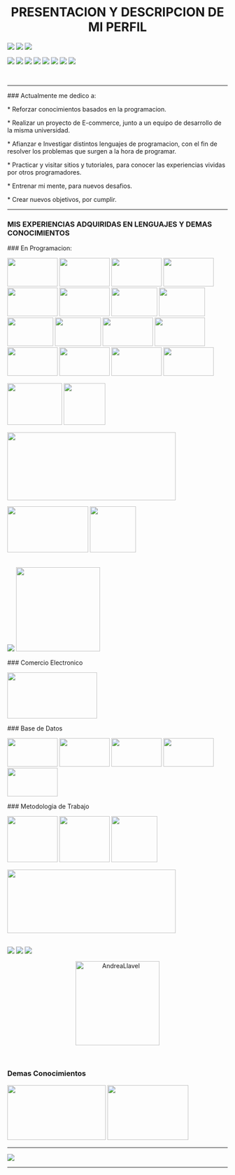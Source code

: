 <h1 align="center">PRESENTACION Y DESCRIPCION DE MI PERFIL</h1>
<p>
<p align="left">
<a href="https://github.com/AndreaLlavel"><img src="https://readme-typing-svg.herokuapp.com?color=%2336BCF7&center=true&vCenter=true&lines=Hola+%2C+mi+nombre+es+Andrea+Llavel;Tecnicatura+Universitaria"></a>
<a href="https://github.com/AndreaLlavel"><img src="https://readme-typing-svg.herokuapp.com?color=%2336BCF7&center=true&vCenter=true&lines=soy+estudiante+de+la;en+Programacion+.+UTN"></a>
<img src="http://pa1.narvii.com/6351/4e4bf1091ab8fb141ee9db56510e779486b5865e_hq.gif">
</p>
<p align="left"><img src="https://img.shields.io/badge/STATUS-EN%DESARROLLO-green">
<img src="https://img.shields.io/badge/Discord-7289DA?style=for-the-badge&logo=discord&logoColor-white">
<img src="https://img.shields.io/badge/Telegram-2CA5E0?style=for-the-badge&logo=telegram&logoColor-white">
<img src="https://img.shields.io/badge/Gmail-D14836?style=for-the-badge&logo=gmail&logoColor-white">
<img src="https://img.shields.io/badge/Youtube-FF0000?style=for-the-badge&logo=Youtube&logoColor-white">
<img src="https://img.shields.io/badge/Facebook-1877F2?style=for-the-badge&logo=facebook&logoColor-white">
<img src="https://img.shields.io/badge/Instagram-E4405F?style=for-the-badge&logo=instagram&logoColor-white">
<img src="https://img.shields.io/badge/LinkedIn-0077B5?style=for-the-badge&logo=linkedin&logoColor-white"></p>
<br/>
<hr>
<p>
### Actualmente me dedico a:</p>
<div>
<p>* Reforzar conocimientos basados en la programacion.</p>
<p>* Realizar un proyecto de E-commerce, junto a un equipo de desarrollo de la misma universidad.</p>
<p>* Afianzar e Investigar distintos lenguajes de programacion, con el fin de resolver los problemas que surgen a la hora de programar.</p>
<p>* Practicar y visitar sitios y tutoriales, para conocer las experiencias vividas por otros programadores.</p>
<p>* Entrenar mi mente, para nuevos desafios.</p>
<p>* Crear nuevos objetivos, por cumplir.</p>
</div>
<hr>
<h3> MIS EXPERIENCIAS ADQUIRIDAS EN LENGUAJES Y DEMAS CONOCIMIENTOS </h3>
### En Programacion:
<p>
<img src="https://img.shields.io/badge/Python-3776AB?style=for-the-badge&logo=python&logoColor-white" alt="" width="115" height="65"/>
<img src="https://img.shields.io/badge/Javascript-F7DF1E?style=for-the-badge&logo=javascript&logoColor-black" alt="" width="115" height="65"/>
<img src="https://img.shields.io/badge/Bootstrap-563D7C?style=for-the-badge&logo=bootstrap&logoColor-white" alt="" width="115" height="65"/>
<img src="https://img.shields.io/badge/Express.js-404D59?style=for-the-badge&logo=expres.js&logoColor-black" alt="" width="115" height="65"/>
<img src="https://img.shields.io/badge/Django-092E20?style=for-the-badge&logo=django&logoColor-white" alt="" width="115" height="65"/>
<img src="https://img.shields.io/badge/R-276DC3?style=for-the-badge&logo=r&logoColor-white" alt="" width="115" height="65"/>
<img src="https://img.shields.io/badge/Java-ED8B00?style=for-the-badge&logo=java&logoColor-white" alt="" width="105" height="65"/>
<img src="https://img.shields.io/badge/Node.js-43853D?style=for-the-badge&logo=node.js&logoColor-white" alt="" width="105" height="65"/>
<img src="https://img.shields.io/badge/HTML-239120?style=for-the-badge&logo=html5&logoColor-white" alt="" width="105" height="65"/>
<img src="https://img.shields.io/badge/CSS-1572B6?style=for-the-badge&logo=css&logoColor-white" alt="" width="105" height="65"/>

<img src="https://img.shields.io/badge/Ubuntu-E95420?style=for-the-badge&logo=ubuntu&logoColor-white" alt="" width="115" height="65"/>
<img src="https://img.shields.io/badge/Red%20Hat-EE0000?style=for-the-badge&logo=redhat&logoColor-white" alt="" width="115" height="65"/>
<img src="https://img.shields.io/badge/Linux-FCC624?style=for-the-badge&logo=linux&logoColor-white" alt="" width="115" height="65"/>
<img src="https://img.shields.io/badge/Linux_Mint-87CF3E?style=for-the-badge&logo=linux-mint&logoColor-black" alt="" width="115" height="65"/>
 
<img src="https://github.com/AndreaLlavel/AndreaLlavel/assets/112596102/5fde43a8-ab61-4163-8404-6ea0df3e814f" alt="" width="115" height="65"/>
<img src="https://github.com/AndreaLlavel/AndreaLlavel/assets/112596102/e380cec8-779f-4327-8436-16f470be537f" alt="" width="115" height="65"/>
</p>
<p>
<img src="https://github.com/AndreaLlavel/AndreaLlavel/assets/112596102/b90879e8-a1f8-4650-a9d6-3272829c7b98" alt="" width="125" height="95"/>
<img src="https://github.com/AndreaLlavel/AndreaLlavel/assets/112596102/37c6b592-3fc6-4962-8a13-c29590978250" alt="" widht="125" height="95"/>
</p>
<p>
<img src="https://i.stack.imgur.com/o0G3V.gif" alt="" width="385" height="155">
</p>
<p>
<img src="https://github.com/AndreaLlavel/AndreaLlavel/assets/112596102/66de88d4-7bf2-4879-91ad-5b5ef9167812" alt="" width="185" height="105"/>
<img src="https://user-images.githubusercontent.com/36349314/95826050-236a4a80-0d08-11eb-8032-a8644704e423.gif" alt="" width="105" height="105"/>
</p>
<br/>
<a href="https://github.com/AndreaLlavel"><img src="https://readme-typing-svg.herokuapp.com?color=%2336BCF7&center=true&vCenter=true&lines=Lenguajes"></a>
<img src="https://github-readme-stats.vercel.app/api/top-langs?username=AndreaLlavel&show_icons=true&locale=en&layout=compact&theme=algolia" alt="" height="192px"/>
<br/>
</p>
### Comercio Electronico
<p>
<img src="https://github.com/AndreaLlavel/AndreaLlavel/assets/112596102/a61bfcbb-0adc-40ab-8fe9-8bf244f919d0" alt="" width="205" height="105"/>
</p>
### Base de Datos
<p>
<img src="https://img.shields.io/badge/SQLite-07405E?style=for-the-badge&logo=sqlite&logoColor-white" alt="" width="115" height="65"/>
<img src="https://img.shields.io/badge/MongoDB-4EA94B?style=for-the-badge&logo=mongodb&logoColor-white" alt="" width="115" height="65"/>
<img src="https://img.shields.io/badge/PostgreSQL-316192?style=for-the-badge&logo=postgresql&logoColor-white" alt="" width="115" height="65"/>
<img src="https://img.shields.io/badge/MySQL-00000F?style=for-the-badge&logo=mysql&logoColor-white" alt="" width="115" height="65"/>
<img src="https://github.com/AndreaLlavel/AndreaLlavel/assets/112596102/4a294a6a-bd46-4214-900d-26a82569ea72" alt="" width="115" height="65"/>                                          </p>                                                                                                                                                                                     ### Metodologia de Trabajo
<p>
<img src="https://github.com/AndreaLlavel/AndreaLlavel/assets/112596102/ec8a9a09-23cf-40b4-9c8e-ad0d4ba3c535" alt="" width="115" height="105"/>
<img src="https://github.com/AndreaLlavel/AndreaLlavel/assets/112596102/05aeac21-20a2-4d7b-b849-f497f861f4d7" alt="" width="115" height="105"/>
<img src="https://github.com/AndreaLlavel/AndreaLlavel/assets/112596102/e78c94b3-88f6-4257-a6a5-c60d78c9e520" alt="" width="105" height="105"/>
<p>
<img src="https://github.com/AndreaLlavel/AndreaLlavel/assets/112596102/45777276-3c3b-4992-92a7-635ce79b2cb1" alt="" width="385" height="145"/>
</p>
<br/>
<a href="https://github.com/AndreaLlavel"><img src="https://readme-typing-svg.herokuapp.com?color=%2336BCF7&center=true&vCenter=true&lines=Estadisticas"></a>
<a href="https://github.com/AndreaLlavel"><img src="https://readme-typing-svg.herokuapp.com?color=%2336BCF7&center=true&vCenter=true&lines=Estrellas+%2C+Tareas"></a>
<a href="https://github.com/AndreaLlavel"><img src="https://readme-typing-svg.herokuapp.com?color=%2336BCF7&center=true&vCenter=true&lines=Commits+%2C+Contribuciones"></a>
<p align="center">
<a href="https://github.com/anuraghazra/github-readme-stats"><img alt="AndreaLlavel" src="https://github-readme-stats.vercel.app/api?username=AndreaLlavel&show_icons=true&count_private=true&theme=algolia" height="192px"/></a></p>
<br/>

### Demas Conocimientos
<p>
<img src="https://github.com/AndreaLlavel/AndreaLlavel/assets/112596102/312b0828-43f5-45dc-8ab7-ba8b0ee0797e" alt="" width="225" height="125"/>
<img src="https://github.com/AndreaLlavel/AndreaLlavel/assets/112596102/11b9f695-c09c-4198-a52c-9b0274e7c533" alt="" width="185" height="125"/>
</p>
<hr>
<a href="https://github.com/AndreaLlavel"><img src="https://readme-typing-svg.herokuapp.com?color=%2336BCF7&center=true&vCenter=true&lines=Gracias;por+su+visita"></a>
<hr>





 

